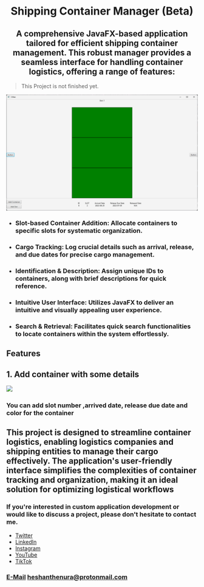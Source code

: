 # <h1 align="center">Shipping Container Manager (Beta)</h1>
## <h2 align="center">A comprehensive JavaFX-based application tailored for efficient shipping container management. This robust manager provides a seamless interface for handling container logistics, offering a range of features:</h2>

> This Project is not finished yet.

<img align="center" src="./screenshots/ss.png">

- ### Slot-based Container Addition: Allocate containers to specific slots for systematic organization.
- ### Cargo Tracking: Log crucial details such as arrival, release, and due dates for precise cargo management.
- ### Identification & Description: Assign unique IDs to containers, along with brief descriptions for quick reference.
- ### Intuitive User Interface: Utilizes JavaFX to deliver an intuitive and visually appealing user experience.
- ### Search & Retrieval: Facilitates quick search functionalities to locate containers within the system effortlessly.
 
## Features 

 ## 1. Add container with some details 

<img src="./screenshots/demoV1.mp4">    

### You can add slot number ,arrived date, release due date and color for the container

## This project is designed to streamline container logistics, enabling logistics companies and shipping entities to manage their cargo effectively. The application's user-friendly interface simplifies the complexities of container tracking and organization, making it an ideal solution for optimizing logistical workflows

### If you're interested in custom application development or would like to discuss a project, please don't hesitate to contact me.

<ul>
    <li><a href="https://twitter.com/Heshantk">Twitter</a></li>
    <li><a href="https://www.linkedin.com/in/heshanthenura">LinkedIn</a></li>
    <li><a href="https://www.instagram.com/heshan_thenura/">Instagram</a></li>
    <li><a href="https://youtube.com/@heshanthenura">YouTube</a></li>
    <li><a href="https://www.tiktok.com/@heshanthenura">TikTok</a></li>
</ul>

### [E-Mail](mailto:heshanthenura@protonmail.com) heshanthenura@protonmail.com
